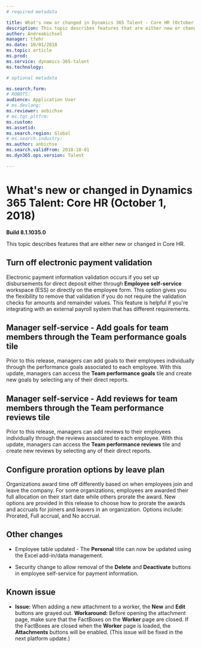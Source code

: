 ```yaml
---
# required metadata

title: What's new or changed in Dynamics 365 Talent - Core HR (October 1, 2018)
description: This topic describes features that are either new or changed in Microsoft Dynamics 365 Talent - Core HR.
author: Andreabichsel
manager: tfehr
ms.date: 10/01/2018
ms.topic: article
ms.prod: 
ms.service: dynamics-365-talent
ms.technology: 

# optional metadata

ms.search.form: 
# ROBOTS: 
audience: Application User
# ms.devlang: 
ms.reviewer: anbichse
# ms.tgt_pltfrm: 
ms.custom: 
ms.assetid: 
ms.search.region: Global
# ms.search.industry: 
ms.author: anbichse
ms.search.validFrom: 2018-10-01
ms.dyn365.ops.version: Talent

---
```


# What's new or changed in Dynamics 365 Talent: Core HR (October 1, 2018)

**Build 8.1.1035.0**

This topic describes features that are either new or changed in Core HR.

## Turn off electronic payment validation

Electronic payment information validation occurs if you set up disbursements for
direct deposit either through **Employee self-service** workspace (ESS) or directly on the employee form. This option
gives you the flexibility to remove that validation if you do not require the
validation checks for amounts and remainder values. This feature is helpful if you're
integrating with an external payroll system that has different requirements.

## Manager self-service - Add goals for team members through the Team performance goals tile

Prior to this release, managers can add goals to their employees individually
through the performance goals associated to each employee. With this update,
managers can access the **Team performance goals** tile and create new goals by
selecting any of their direct reports.

## Manager self-service - Add reviews for team members through the Team performance reviews tile

Prior to this release, managers can add reviews to their employees individually
through the reviews associated to each employee. With this update, managers can
access the **Team performance reviews** tile and create new reviews by selecting
any of their direct reports.

## Configure proration options by leave plan

Organizations award time off differently based on when employees join and leave
the company. For some organizations, employees are awarded their full allocation
on their start date while others prorate the award. New options are provided in
this release to choose how to prorate the awards and accruals for joiners and
leavers in an organization. Options include: Prorated, Full accrual, and No accrual.

## Other changes

-   Employee table updated - The **Personal** title can now be updated using the Excel
    add-in/data management.

-   Security change to allow removal of the **Delete** and **Deactivate** buttons in
    employee self-service for payment information.

## Known issue

-   **Issue:** When adding a new attachment to a worker, the **New** and
    **Edit** buttons are grayed out. **Workaround:** Before opening the
    attachment page, make sure that the FactBoxes on the **Worker** page are
    closed. If the FactBoxes are closed when the **Worker** page is loaded, the
    **Attachments** buttons will be enabled. (This issue will be fixed in the next
    platform update.)
